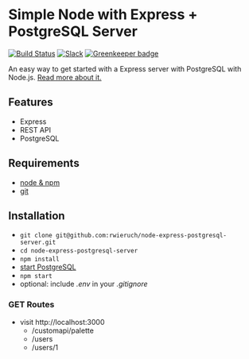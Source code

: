 # Simple Node with Express + PostgreSQL Server

[![Build Status](https://travis-ci.org/rwieruch/node-express-postgresql-server.svg?branch=master)](https://travis-ci.org/rwieruch/node-express-postgresql-server) [![Slack](https://slack-the-road-to-learn-react.wieruch.com/badge.svg)](https://slack-the-road-to-learn-react.wieruch.com/) [![Greenkeeper badge](https://badges.greenkeeper.io/rwieruch/node-express-postgresql-server.svg)](https://greenkeeper.io/)

An easy way to get started with a Express server with PostgreSQL with Node.js. [Read more about it.](https://www.robinwieruch.de/postgres-express-setup-tutorial/)

## Features

- Express
- REST API
- PostgreSQL

## Requirements

- [node & npm](https://nodejs.org/en/)
- [git](https://www.robinwieruch.de/git-essential-commands/)

## Installation

- `git clone git@github.com:rwieruch/node-express-postgresql-server.git`
- `cd node-express-postgresql-server`
- `npm install`
- [start PostgreSQL](https://www.robinwieruch.de/postgres-express-setup-tutorial/)
- `npm start`
- optional: include _.env_ in your _.gitignore_

### GET Routes

- visit http://localhost:3000
  - /customapi/palette
  - /users
  - /users/1
